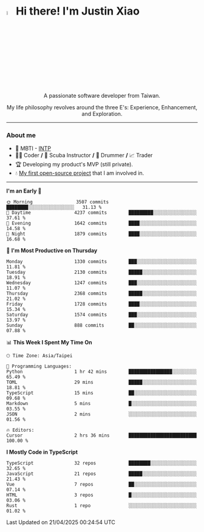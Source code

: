 # <img src="https://media.giphy.com/media/hvRJCLFzcasrR4ia7z/giphy.gif" width="5%">Hi there! I'm Justin Xiao
<p align="center">A passionate software developer from Taiwan.  </p>
<p align="center">My life philosophy revolves around the three E's: Experience, Enhancement, and Exploration.</p>

---
### About me
- 👀 MBTI - [INTP](https://www.16personalities.com/intp-personality)
- 👨‍💻 Coder **/** 🤿 Scuba Instructor **/** 🥁 Drummer **/** 📈 Trader
- 🏆 Developing my product's MVP (still private).
- 💧 [My first open-source project](https://github.com/Game-as-a-Service/Game-Lobby-Web) that I am involved in.

---
<!--START_SECTION:waka-->
**I'm an Early 🐤** 

```text
🌞 Morning                3507 commits        ████████░░░░░░░░░░░░░░░░░   31.13 % 
🌆 Daytime                4237 commits        █████████░░░░░░░░░░░░░░░░   37.61 % 
🌃 Evening                1642 commits        ████░░░░░░░░░░░░░░░░░░░░░   14.58 % 
🌙 Night                  1879 commits        ████░░░░░░░░░░░░░░░░░░░░░   16.68 % 
```
📅 **I'm Most Productive on Thursday** 

```text
Monday                   1330 commits        ███░░░░░░░░░░░░░░░░░░░░░░   11.81 % 
Tuesday                  2130 commits        █████░░░░░░░░░░░░░░░░░░░░   18.91 % 
Wednesday                1247 commits        ███░░░░░░░░░░░░░░░░░░░░░░   11.07 % 
Thursday                 2368 commits        █████░░░░░░░░░░░░░░░░░░░░   21.02 % 
Friday                   1728 commits        ████░░░░░░░░░░░░░░░░░░░░░   15.34 % 
Saturday                 1574 commits        ███░░░░░░░░░░░░░░░░░░░░░░   13.97 % 
Sunday                   888 commits         ██░░░░░░░░░░░░░░░░░░░░░░░   07.88 % 
```


📊 **This Week I Spent My Time On** 

```text
🕑︎ Time Zone: Asia/Taipei

💬 Programming Languages: 
Python                   1 hr 42 mins        ████████████████░░░░░░░░░   65.49 % 
TOML                     29 mins             █████░░░░░░░░░░░░░░░░░░░░   18.81 % 
TypeScript               15 mins             ██░░░░░░░░░░░░░░░░░░░░░░░   09.68 % 
Markdown                 5 mins              █░░░░░░░░░░░░░░░░░░░░░░░░   03.55 % 
JSON                     2 mins              ░░░░░░░░░░░░░░░░░░░░░░░░░   01.56 % 

🔥 Editors: 
Cursor                   2 hrs 36 mins       █████████████████████████   100.00 % 
```

**I Mostly Code in TypeScript** 

```text
TypeScript               32 repos            ████████░░░░░░░░░░░░░░░░░   32.65 % 
JavaScript               21 repos            █████░░░░░░░░░░░░░░░░░░░░   21.43 % 
Vue                      7 repos             ██░░░░░░░░░░░░░░░░░░░░░░░   07.14 % 
HTML                     3 repos             █░░░░░░░░░░░░░░░░░░░░░░░░   03.06 % 
Rust                     1 repo              ░░░░░░░░░░░░░░░░░░░░░░░░░   01.02 % 
```




 Last Updated on 21/04/2025 00:24:54 UTC
<!--END_SECTION:waka-->
